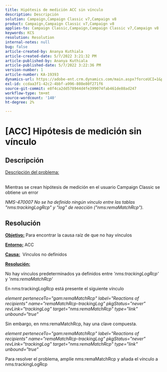 ```yaml
---
title: Hipótesis de medición ACC sin vínculo
description: Descripción
solution: Campaign,Campaign Classic v7,Campaign v8
product: Campaign,Campaign Classic v7,Campaign v8
applies-to: Campaign Classic,Campaign,Campaign Classic v7,Campaign v8
keywords: KCS
resolution: Resolution
internal-notes: null
bug: false
article-created-by: Ananya Kuthiala
article-created-date: 5/7/2022 3:21:32 PM
article-published-by: Ananya Kuthiala
article-published-date: 5/7/2022 3:22:36 PM
version-number: 1
article-number: KA-19393
dynamics-url: https://adobe-ent.crm.dynamics.com/main.aspx?forceUCI=1&pagetype=entityrecord&etn=knowledgearticle&id=8e906e59-19ce-ec11-a7b5-0022480a8e40
exl-id: ccdaa3f1-42c2-4bbf-a996-808e80f271f6
source-git-commit: e8f4ca2dd578944d4fe399074fab461de88ad247
workflow-type: tm+mt
source-wordcount: '140'
ht-degree: 2%

---
```


# [ACC] Hipótesis de medición sin vínculo

## Descripción

<u>Descripción del problema:</u>

<br>Mientras se crean hipótesis de medición en el usuario Campaign Classic se obtiene un error

*NMS-470007 No se ha definido ningún vínculo entre las tablas &quot;nms:trackingLogRcp&quot; y &quot;log&quot; de reacción (&quot;nms:remaMatchRcp&quot;).*

## Resolución


<b><u>Objetivo:</u></b> Para encontrar la causa raíz de que no hay vínculos

<b><u>Entorno:</u></b> ACC

<b><u>Causa:</u></b>  Vínculos no definidos

<b><u>Resolución:</u></b>

No hay vínculos predeterminados ya definidos entre *&#39;nms:trackingLogRcp&#39;* y *&#39;nms:remaMatchRcp&#39;*

En nms:trackingLogRcp está presente el siguiente vínculo

*element perteneceTo=&quot;gam:remaMatchRcp&quot; label=&quot;Reactions of recipients&quot; name=&quot;remaMatchRcp-trackingLog&quot; pkgStatus=&quot;never&quot; revLink=&quot;trackingLog&quot; target=&quot;nms:remaMatchRcp&quot; type=&quot;link&quot; unbound=&quot;true&quot;*

Sin embargo, en nms:remaMatchRcp, hay una clave compuesta.

*element perteneceTo=&quot;gam:remaMatchRcp&quot; label=&quot;Reactions of recipients&quot; name=&quot;remaMatchRcp-trackingLog&quot; pkgStatus=&quot;never&quot; revLink=&quot;trackingLog&quot; target=&quot;nms:remaMatchRcp&quot; type=&quot;link&quot; unbound=&quot;true&quot;*

Para resolver el problema, amplíe nms:remaMatchRcp y añada el vínculo a nms:trackingLogRcp
